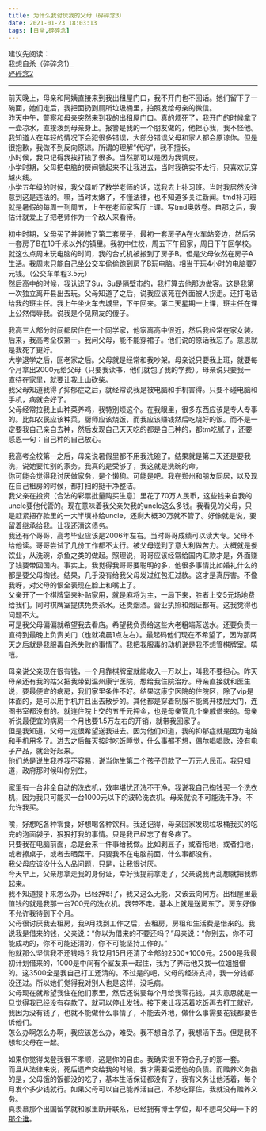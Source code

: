```yaml
---
title: 为什么我讨厌我的父母（碎碎念3）
date: 2021-01-23 18:03:13
tags: [日常,碎碎念]
---
```

建议先阅读：  
[我想自杀（碎碎念1）](/ssn/)   
[碎碎念2](/ssn2/)   

-------

前天晚上，母亲和阿姨直接来到我出租屋门口，我不开门也不回话。她们留下了一碗面，她们走后，我把面扔到厕所垃圾桶里，拍照发给母亲的微信。   
昨天中午，警察和母亲突然来到我的出租屋门口。真的烦死了，我开门的时候拿了一壶凉水，直接泼到母亲身上。报警是我的一个朋友做的，他担心我，我不怪他。   
我知道人在年轻的情况下会犯很多错误，大部分错误父母和家人都会原谅你。但是很抱歉，我做不到反向原谅。所谓的理解“代沟”，我不擅长。   
小时候，我只记得我挨打挨了很多。当然那可以是因为我调皮。   
小学时期，父母把电脑的房间锁起来不让我进去，当时我确实不太行，只喜欢玩穿越火线。   
小学五年级的时候，我父母听了数学老师的话，送我去上补习班。当时我居然没注意到这是违法的。嘛，当时太嫩了，不懂法律，也不知道多关注新闻。tmd补习班就是暑假的每周一到周五，上午在老师家客厅上课。写tmd奥数卷。自那之后，我估计就爱上了把老师作为一个敌人来看待。   

初中时期，父母买了并装修了第二套房子，最初一套房子A在火车站旁边，然后另一套房子B在10千米以外的镇里。我初中住校，周五下午回家，周日下午回学校。就这么点周末玩电脑的时间，我的台式机被搬到了房子B。但是父母依然在房子A生活。我周末只能自己坐公交车偷偷跑到房子B玩电脑。相当于玩4小时的电脑要7元钱。（公交车单程3.5元）   
然后高中的时候，我认识了Su，Su是隔壁市的，我打算去他那边做客。这是我第一次独立离开县出去玩。父母知道了之后，说我应该死在外面被人拐走。还打电话给我的班主任。我上午坐火车去城里，下午回来。第二天星期一上课，班主任在课上公然侮辱我。说我是个见网友的傻子。   

我高三大部分时间都居住在一个同学家，他家离高中很近，然后我经常在家女装。后来，我高考全校第一。我问父母，能不能穿裙子。他们说的原话我忘了。意思就是我死了更好。   
大学退学之后，回老家之后。父母就是经常和我吵架。母亲说只要我上班，就要每个月拿出2000元给父母（只要我读书，他们就包了我的学费）。母亲说只要我一直待在家里，就要让我上山砍柴。   
我父母知道我得了抑郁症之后，就经常说我是被电脑和手机害得。只要不碰电脑和手机，病就会好了。   
父母经常拉我上山种菜养鸡，我特别烦这个。在我眼里，很多东西应该是专人专事的。比如农民应该种菜，厨师应该烧饭，而我应该赚钱然后吃烧好的饭。而不是一定要我自己亲自去种，然后发现自己天天吃的都是自己种的，都tm吃腻了，还要感恩一句：自己种的自己放心。   

我高考全校第一之后，母亲说暑假里都不用我洗碗了。结果就是第二天还是要我洗，说她要忙别的家务。我真的是受够了，我这就是洗碗的命。   
你可能会觉得我讨厌做家务，是个懒狗。可能是吧。我在郑州和朋友同居，以及现在自己租房的时候，都打扫的挺干净整洁。   
我父亲在投资（合法的彩票批量购买生意）里花了70万人民币，这些钱来自我的uncle要他代管的。现在意味着我父亲欠我的uncle这么多钱。我看见的父母，只是赶紧把存款里的一大半填补给uncle，还剩大概30万就不管了。好像就是说，要留着继承给我。让我还清这债务。   
我还有个哥哥，高考毕业应该是2006年左右。当时哥哥成绩可以读大专。父母不给他读。哥哥尝试了几份工作都不太行。被父母送到了意大利做苦力。大概就是餐饮业，从洗碗，杀鱼之类的做起。照理说，哥哥应该经常给国内汇款才是，外面赚了钱要带回国内。事实上，我觉得我哥哥要聪明的多，他很多事情比如婚礼什么的都是要父母掏钱。结果，几乎没有给我父母发过红包汇过款。这才是真厉害。不像我呀，对父母的恨全表现在脸上和嘴上了。   
父亲开了一个棋牌室来补贴家用，就是麻将为主，一局下来，胜者上交5元场地费给我们。同时棋牌室提供免费茶水。还卖烟酒。营业执照和烟证都有。这我觉得也问题不大。   
可是我父母偏偏就希望我去看店。希望我负责给这些大老粗端茶送水。还要负责一直待到最晚上负责关门（也就凌晨1点左右）。最起码他们现在不希望了，因为那两天之后就是我服毒自杀失败的事情了。我把我服毒的动机说是我不想管棋牌室。嘻嘻。   

母亲说父亲现在很有钱，一个月靠棋牌室就能收入一万以上，叫我不要担心。昨天母亲还有我的姑父把我带到温州康宁医院，想给我住院治疗。母亲直接就和医生说，要最便宜的病房，我们家里条件不好。结果这康宁医院的住院区，除了vip是体面的，是可以用手机并且出去散步的。其他都是穿着制服不能离开楼层大门，连图书室都没有的。就连住院上交的五千元押金，也是母亲管几个亲戚借来的。母亲听说最便宜的病房一个月也要1.5万左右的开销，就带我回家了。   
但是我知道，父母一定很希望送我进去。因为他们知道，我的抑郁症就是因为电脑和手机用多了。进去之后每天按时吃饭睡觉，什么事都不想，偶尔唱唱歌，没有电子产品，就会好起来。   
他们总是说生我养我不容易，说当你生第二个孩子罚款了一万元人民币。我只知道，政府那时候叫你别生。   

家里有一台非全自动的洗衣机，效率堪忧还洗不干净。我说我自己掏钱买一个洗衣机，因为我只可能买一台1000元以下的波轮洗衣机。母亲就说不可能洗干净。不允许我买。   

唉，好想吃各种零食，好想喝各种饮料。我还记得，母亲回家发现垃圾桶我买的吃完的泡面袋子，狠狠打我的事情。只是我已经忘了有多疼了。   
只要我在电脑前面，总是会来一件事给我做。比如剥豆子，或者拖地，或者扫地，或者擦桌子，或者去晒菜干。只要我不在电脑前面，什么事都没有。   
我父母应该没什么人品问题，只是，让我很讨厌。   
今天早上，父亲想拿走我的身份证，幸好我提前拿走了，父亲说我再乱想就把我绑起来。   
我不知道接下来怎么办，已经辞职了，我又这么无能，又该去向何方。出租屋里最值钱的就是我那一台700元的洗衣机。我带不走。基本上就是送房东了。房东好像不允许我待到下个月。   
父母很讨厌我去租房，我9月找到工作之后，去租房，房租和生活费是借来的。我说我是借来的钱，父亲说：“你以为借来的不要还吗？”母亲说：“你别去，你不可能成功的，你不可能还清的，你不可能坚持工作的。”    
他就那么坚信我不还钱吗？我12月15日还清了全部的2500+1000元。2500是我最初计划借来的，1000是中间有个室友来一起住，我为了养活他又找一位姐姐借的。这3500全是我自己打工还清的。不过是的吧，父母的经济支持，我一分钱都没还过。所以她们觉得我对别人也是这样，没毛病。   
父母现在就希望我住在他们家里，然后还说要每个月给我零花钱。其实意思就是一旦觉得我已经没有存款了，就可以停止发钱。接下来让我活着吃饭再去打工就好。我因为没有钱了，也就不能做什么事情了，不能去外地，做什么事需要花钱都要告诉他们。   
怎么办啊怎么办啊，我应该怎么办，难受。我不想自杀了，我想活下去。但是我不想和父母在一起。   

如果你觉得戈登我很不孝顺，这是你的自由。我确实很不符合孔子的那一套。   
而且从法律来说，死后遗产交给我的时候，我才需要偿还他的负债。而赡养义务指的是，父母饿的饭都没的吃了，基本生活保证都没有了，我有义务让他活着，每个月发个多少钱就行。如果父母可以自己能养活自己，不愁吃穿住，我就没有赡养义务。   
真羡慕那个出国留学就和家里断开联系，已经拥有博士学位，却不想鸟父母一下的[那个谁](https://www.sohu.com/a/440408110_100273484)。      
